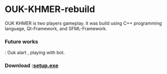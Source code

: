 # OUK-KHMER-rebuild
OUK KHMER is two players gameplay. it was build using C++ programming language, Qt-Framework, and SFML-Framework.
<br>
<h3>Future works</h3> : Ouk alart , playing with bot.
<br>
<h3>Download :<a href="https://www57.zippyshare.com/v/h13tXRWL/file.html" target="_blank" class="zippyshare_link">setup.exe</a>


